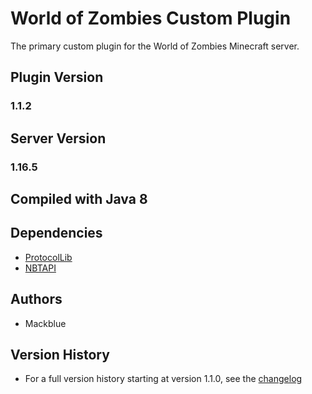 # World of Zombies Custom Plugin

The primary custom plugin for the World of Zombies Minecraft server.

## Plugin Version

### 1.1.2

## Server Version

### 1.16.5

## Compiled with Java 8

## Dependencies

  - [ProtocolLib](https://www.spigotmc.org/resources/protocollib.1997/)
  - [NBTAPI](https://www.spigotmc.org/resources/nbt-api.7939/)

## Authors

- Mackblue

## Version History

- For a full version history starting at version 1.1.0, see the [changelog](./changelog.txt)
